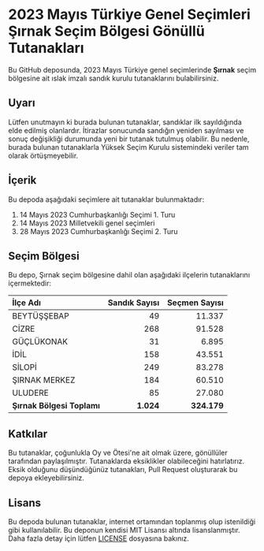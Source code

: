 # 2023 Mayıs Türkiye Genel Seçimleri Şırnak Seçim Bölgesi Gönüllü Tutanakları

Bu GitHub deposunda, 2023 Mayıs Türkiye genel seçimlerinde **Şırnak** seçim bölgesine ait ıslak imzalı sandık kurulu tutanaklarını bulabilirsiniz.

## Uyarı

Lütfen unutmayın ki burada bulunan tutanaklar, sandıklar ilk sayıldığında elde edilmiş olanlardır. İtirazlar sonucunda sandığın yeniden sayılması ve sonuç değişikliği durumunda yeni bir tutanak tutulmuş olabilir. Bu nedenle, burada bulunan tutanaklarla Yüksek Seçim Kurulu sistemindeki veriler tam olarak örtüşmeyebilir.

## İçerik

Bu depoda aşağıdaki seçimlere ait tutanaklar bulunmaktadır:

1. 14 Mayıs 2023 Cumhurbaşkanlığı Seçimi 1. Turu
2. 14 Mayıs 2023 Milletvekili genel seçimleri
3. 28 Mayıs 2023 Cumhurbaşkanlığı Seçimi 2. Turu

## Seçim Bölgesi

Bu depo, Şırnak seçim bölgesine dahil olan aşağıdaki ilçelerin tutanaklarını içermektedir:

| İlçe Adı | Sandık Sayısı | Seçmen Sayısı |
| :------- | ------------: | ------------: |
 | BEYTÜŞŞEBAP  |           49  |       11.337  | 
 | CİZRE  |          268  |       91.528  | 
 | GÜÇLÜKONAK  |           31  |        6.895  | 
 | İDİL  |          158  |       43.551  | 
 | SİLOPİ  |          249  |       83.278  | 
 | ŞIRNAK MERKEZ  |          184  |       60.510  | 
 | ULUDERE  |           85  |       27.080  |
| **Şırnak Bölgesi Toplamı**  |  **1.024**  |  **324.179**  |

## Katkılar

Bu tutanaklar, çoğunlukla Oy ve Ötesi'ne ait olmak üzere, gönüllüler tarafından paylaşılmıştır. Tutanaklarda eksiklikler olabileceğini hatırlatırız. Eksik olduğunu düşündüğünüz tutanakları, Pull Request oluşturarak bu depoya ekleyebilirsiniz.

## Lisans

Bu depoda bulunan tutanaklar, internet ortamından toplanmış olup istenildiği gibi kullanılabilir.
Bu deponun kendisi MIT Lisansı altında lisanslanmıştır. Daha fazla detay için lütfen [LICENSE](LICENSE) dosyasına bakınız.
